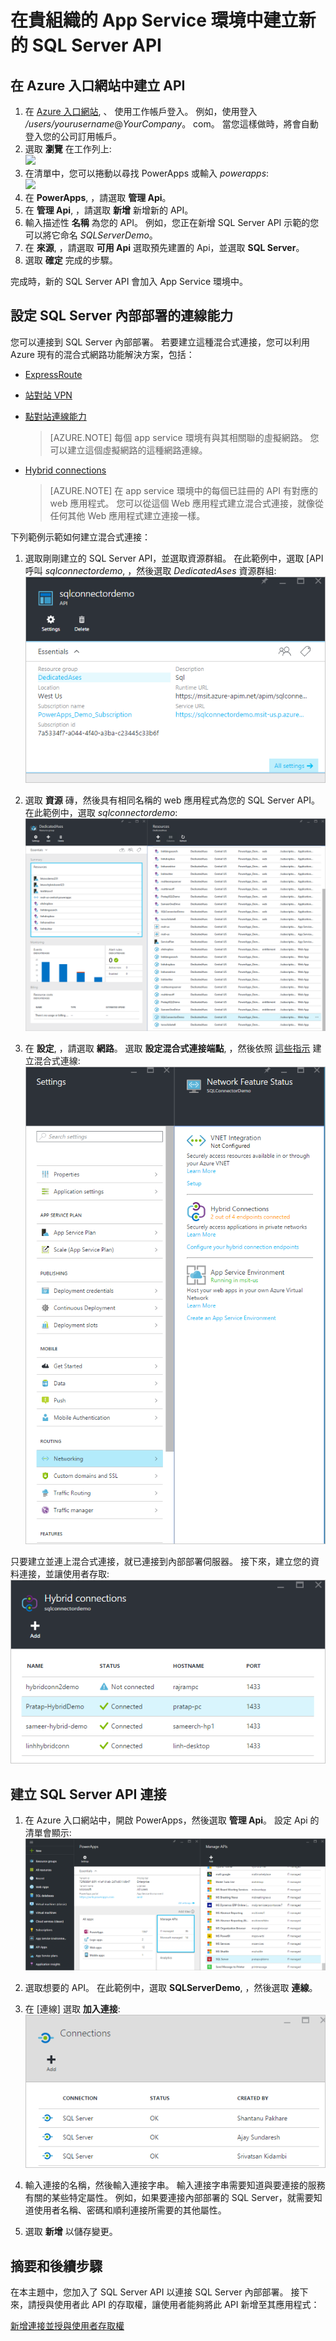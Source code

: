 <properties
    pageTitle="將 SQL Server API 加入 PowerApps Enterprise 中 | Microsoft Azure"
    description="在貴組織的 App Service 環境中建立或設定新的 SQL Server API，並加入內部部署資料的連接"
    services=""
    suite="powerapps"
    documentationCenter="" 
    authors="linhtranms"
    manager="dwrede"
    editor=""/>


<tags
   ms.service="powerapps"
   ms.devlang="na"
   ms.topic="article"
   ms.tgt_pltfrm="na"
   ms.workload="na" 
   ms.date="11/25/2015"
   ms.author="litran"/>


# 在貴組織的 App Service 環境中建立新的 SQL Server API

## 在 Azure 入口網站中建立 API

1. 在 [Azure 入口網站](https://portal.azure.com/), 、 使用工作帳戶登入。 例如，使用登入 */users/yourusername*@*YourCompany*。 com。 當您這樣做時，將會自動登入您的公司訂用帳戶。 
2. 選取 **瀏覽** 在工作列上:  
![][14]  
3. 在清單中，您可以捲動以尋找 PowerApps 或輸入 *powerapps*:  
![][15]  
4. 在 **PowerApps**, ，請選取 **管理 Api**。
5. 在 **管理 Api**, ，請選取 **新增** 新增新的 API。
6. 輸入描述性 **名稱** 為您的 API。 例如，您正在新增 SQL Server API 示範的您可以將它命名 *SQLServerDemo*。      
7. 在 **來源**, ，請選取 **可用 Api** 選取預先建置的 Api，並選取 **SQL Server**。 
8. 選取 **確定** 完成的步驟。

完成時，新的 SQL Server API 會加入 App Service 環境中。

## 設定 SQL Server 內部部署的連線能力

您可以連接到 SQL Server 內部部署。 若要建立這種混合式連接，您可以利用 Azure 現有的混合式網路功能解決方案，包括：

- [ExpressRoute](../expressroute-introduction.md)
- [站對站 VPN](../vpn-gateway-create-site-to-site-rm-powershell.md)
- [點對站連線能力](../vpn-gateway-point-to-site-create.md)  

    > [AZURE.NOTE]  每個 app service 環境有與其相關聯的虛擬網路。 您可以建立這個虛擬網路的這種網路連線。  
- [Hybrid connections](../web-sites-hybrid-connection-get-started.md)  

    > [AZURE.NOTE]  在 app service 環境中的每個已註冊的 API 有對應的 web 應用程式。 您可以從這個 Web 應用程式建立混合式連接，就像從任何其他 Web 應用程式建立連接一樣。
    
下列範例示範如何建立混合式連接：  

1. 選取剛剛建立的 SQL Server API，並選取資源群組。 在此範例中，選取 [API 呼叫 *sqlconnectordemo*, ，然後選取 *DedicatedAses* 資源群組:  
![資源群組](./media/powerapps-create-api-sqlserver/sqlapi.png)

2.  選取 **資源** 磚，然後具有相同名稱的 web 應用程式為您的 SQL Server API。 在此範例中，選取 *sqlconnectordemo*:  
![Sql Web 應用程式](./media/powerapps-create-api-sqlserver/sqlwebapp.png)

3.  在 **設定**, ，請選取 **網路**。 選取 **設定混合式連接端點**, ，然後依照 [這些指示](../web-sites-hybrid-connection-get-started.md) 建立混合式連線:  
![網路功能](./media/powerapps-create-api-sqlserver/network.png)

只要建立並連上混合式連接，就已連接到內部部署伺服器。 接下來，建立您的資料連接，並讓使用者存取:  
![混合式連接](./media/powerapps-create-api-sqlserver/hybridconn.png)

## 建立 SQL Server API 連接

1. 在 Azure 入口網站中，開啟 PowerApps，然後選取 **管理 Api**。 設定 Api 的清單會顯示:  
  ![](./media/powerapps-create-api-sqlserver/apilist.png)

2. 選取想要的 API。 在此範例中，選取 **SQLServerDemo**, ，然後選取 **連線**。 

3. 在 [連線] 選取 **加入連接**:  
![](./media/powerapps-create-api-sqlserver/addconnection.png)

4. 輸入連接的名稱，然後輸入連接字串。 輸入連接字串需要知道與要連接的服務有關的某些特定屬性。 例如，如果要連接內部部署的 SQL Server，就需要知道使用者名稱、密碼和順利連接所需要的其他屬性。 

5. 選取 **新增** 以儲存變更。

## 摘要和後續步驟
在本主題中，您加入了 SQL Server API 以連接 SQL Server 內部部署。 接下來，請授與使用者此 API 的存取權，讓使用者能夠將此 API 新增至其應用程式： 

[新增連接並授與使用者存取權](powerapps-manage-api-connection-user-access.md)


[14]: ./media/powerapps-create-api-sqlserver/browseall.png
[15]: ./media/powerapps-create-api-sqlserver/allresources.png
